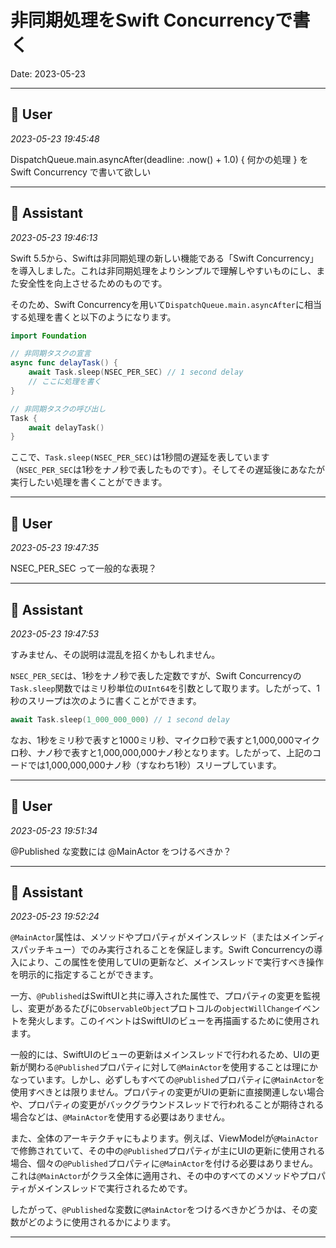 # 非同期処理をSwift Concurrencyで書く

Date: 2023-05-23

---

## 👤 User
*2023-05-23 19:45:48*

DispatchQueue.main.asyncAfter(deadline: .now() + 1.0) { 何かの処理 } をSwift Concurrency で書いて欲しい

---

## 🤖 Assistant
*2023-05-23 19:46:13*

Swift 5.5から、Swiftは非同期処理の新しい機能である「Swift Concurrency」を導入しました。これは非同期処理をよりシンプルで理解しやすいものにし、また安全性を向上させるためのものです。

そのため、Swift Concurrencyを用いて`DispatchQueue.main.asyncAfter`に相当する処理を書くと以下のようになります。

```swift
import Foundation

// 非同期タスクの宣言
async func delayTask() {
    await Task.sleep(NSEC_PER_SEC) // 1 second delay
    // ここに処理を書く
}

// 非同期タスクの呼び出し
Task {
    await delayTask()
}
```

ここで、`Task.sleep(NSEC_PER_SEC)`は1秒間の遅延を表しています（`NSEC_PER_SEC`は1秒をナノ秒で表したものです）。そしてその遅延後にあなたが実行したい処理を書くことができます。

---

## 👤 User
*2023-05-23 19:47:35*

NSEC_PER_SEC って一般的な表現？

---

## 🤖 Assistant
*2023-05-23 19:47:53*

すみません、その説明は混乱を招くかもしれません。

`NSEC_PER_SEC`は、1秒をナノ秒で表した定数ですが、Swift Concurrencyの`Task.sleep`関数ではミリ秒単位の`UInt64`を引数として取ります。したがって、1秒のスリープは次のように書くことができます。

```swift
await Task.sleep(1_000_000_000) // 1 second delay
```

なお、1秒をミリ秒で表すと1000ミリ秒、マイクロ秒で表すと1,000,000マイクロ秒、ナノ秒で表すと1,000,000,000ナノ秒となります。したがって、上記のコードでは1,000,000,000ナノ秒（すなわち1秒）スリープしています。

---

## 👤 User
*2023-05-23 19:51:34*

@Published な変数には @MainActor  をつけるべきか？

---

## 🤖 Assistant
*2023-05-23 19:52:24*

`@MainActor`属性は、メソッドやプロパティがメインスレッド（またはメインディスパッチキュー）でのみ実行されることを保証します。Swift Concurrencyの導入により、この属性を使用してUIの更新など、メインスレッドで実行すべき操作を明示的に指定することができます。

一方、`@Published`はSwiftUIと共に導入された属性で、プロパティの変更を監視し、変更があるたびに`ObservableObject`プロトコルの`objectWillChange`イベントを発火します。このイベントはSwiftUIのビューを再描画するために使用されます。

一般的には、SwiftUIのビューの更新はメインスレッドで行われるため、UIの更新が関わる`@Published`プロパティに対して`@MainActor`を使用することは理にかなっています。しかし、必ずしもすべての`@Published`プロパティに`@MainActor`を使用すべきとは限りません。プロパティの変更がUIの更新に直接関連しない場合や、プロパティの変更がバックグラウンドスレッドで行われることが期待される場合などは、`@MainActor`を使用する必要はありません。

また、全体のアーキテクチャにもよります。例えば、ViewModelが`@MainActor`で修飾されていて、その中の`@Published`プロパティが主にUIの更新に使用される場合、個々の`@Published`プロパティに`@MainActor`を付ける必要はありません。これは`@MainActor`がクラス全体に適用され、その中のすべてのメソッドやプロパティがメインスレッドで実行されるためです。

したがって、`@Published`な変数に`@MainActor`をつけるべきかどうかは、その変数がどのように使用されるかによります。

---
